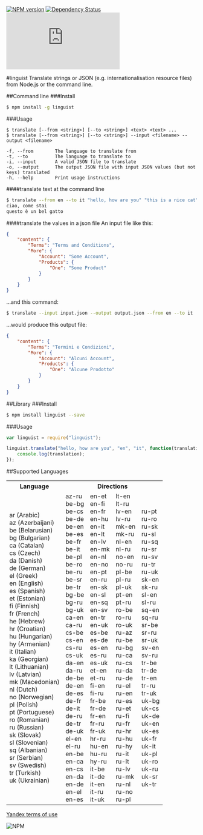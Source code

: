 [![NPM version](https://badge.fury.io/js/linguist.png)](http://badge.fury.io/js/linguist)
[![Dependency Status](https://david-dm.org/75lb/linguist.png)](https://david-dm.org/75lb/linguist)
![Analytics](https://ga-beacon.appspot.com/UA-27725889-26/linguist/README.md?pixel)

#linguist
Translate strings or JSON (e.g. internationalisation resource files) from Node.js or the command line. 

##Command line
###Install
```sh
$ npm install -g linguist
```

###Usage
```
$ translate [--from <string>] [--to <string>] <text> <text> ...
$ translate [--from <string>] [--to <string>] --input <filename> --output <filename>

-f, --from        The language to translate from
-t, --to          The language to translate to
-i, --input       A valid JSON file to translate
-o, --output      The output JSON file with input JSON values (but not keys) translated
-h, --help        Print usage instructions
```

####translate text at the command line
```sh
$ translate --from en --to it "hello, how are you" "this is a nice cat"
ciao, come stai
questo è un bel gatto
```

####translate the values in a json file
An input file like this:
```json
{
    "content": {
        "Terms": "Terms and Conditions",
        "More": {
            "Account": "Some Account",
            "Products": {
                "One": "Some Product"
            }
        }
    }
}
```

...and this command:
```sh
$ translate --input input.json --output output.json --from en --to it
```

...would produce this output file: 
```json
{
    "content": {
        "Terms": "Termini e Condizioni",
        "More": {
            "Account": "Alcuni Account",
            "Products": {
                "One": "Alcune Prodotto"
            }
        }
    }
}
```

##Library
###Install
```sh
$ npm install linguist --save
```

###Usage
```js
var linguist = require("linguist");

linguist.translate("hello, how are you", "en", "it", function(translation){
    console.log(translation);
});
```

##Supported Languages
<table>
    <tr>
        <th>Language</th><th colspan=4>Directions</th>
    </tr>
    <tr>
        <td>
            ar (Arabic)<br>
            az (Azerbaijani)<br>
            be (Belarusian)<br>
            bg (Bulgarian)<br>
            ca (Catalan)<br>
            cs (Czech)<br>
            da (Danish)<br>
            de (German)<br>
            el (Greek)<br>
            en (English)<br>
            es (Spanish)<br>
            et (Estonian)<br>
            fi (Finnish)<br>
            fr (French)<br>
            he (Hebrew)<br>
            hr (Croatian)<br>
            hu (Hungarian)<br>
            hy (Armenian)<br>
            it (Italian)<br>
            ka (Georgian)<br>
            lt (Lithuanian)<br>
            lv (Latvian)<br>
            mk (Macedonian)<br>
            nl (Dutch)<br>
            no (Norwegian)<br>
            pl (Polish)<br>
            pt (Portuguese)<br>
            ro (Romanian)<br>
            ru (Russian)<br>
            sk (Slovak)<br>
            sl (Slovenian)<br>
            sq (Albanian)<br>
            sr (Serbian)<br>
            sv (Swedish)<br>
            tr (Turkish)<br>
            uk (Ukrainian)<br>
        </td>
        <td>
            az-ru<br>
            be-bg<br>
            be-cs<br>
            be-de<br>
            be-en<br>
            be-es<br>
            be-fr<br>
            be-it<br>
            be-pl<br>
            be-ro<br>
            be-ru<br>
            be-sr<br>
            be-tr<br>
            bg-be<br>
            bg-ru<br>
            bg-uk<br>
            ca-en<br>
            ca-ru<br>
            cs-be<br>
            cs-en<br>
            cs-ru<br>
            cs-uk<br>
            da-en<br>
            da-ru<br>
            de-be<br>
            de-en<br>
            de-es<br>
            de-fr<br>
            de-it<br>
            de-ru<br>
            de-tr<br>
            de-uk<br>
            el-en<br>
            el-ru<br>
            en-be<br>
            en-ca<br>
            en-cs<br>
            en-da<br>
            en-de<br>
            en-el<br>
            en-es<br>
        </td>
        <td>
            en-et<br>
            en-fi<br>
            en-fr<br>
            en-hu<br>
            en-it<br>
            en-lt<br>
            en-lv<br>
            en-mk<br>
            en-nl<br>
            en-no<br>
            en-pt<br>
            en-ru<br>
            en-sk<br>
            en-sl<br>
            en-sq<br>
            en-sv<br>
            en-tr<br>
            en-uk<br>
            es-be<br>
            es-de<br>
            es-en<br>
            es-ru<br>
            es-uk<br>
            et-en<br>
            et-ru<br>
            fi-en<br>
            fi-ru<br>
            fr-be<br>
            fr-de<br>
            fr-en<br>
            fr-ru<br>
            fr-uk<br>
            hr-ru<br>
            hu-en<br>
            hu-ru<br>
            hy-ru<br>
            it-be<br>
            it-de<br>
            it-en<br>
            it-ru<br>
            it-uk<br>
        </td>
        <td>
            lt-en<br>
            lt-ru<br>
            lv-en<br>
            lv-ru<br>
            mk-en<br>
            mk-ru<br>
            nl-en<br>
            nl-ru<br>
            no-en<br>
            no-ru<br>
            pl-be<br>
            pl-ru<br>
            pl-uk<br>
            pt-en<br>
            pt-ru<br>
            ro-be<br>
            ro-ru<br>
            ro-uk<br>
            ru-az<br>
            ru-be<br>
            ru-bg<br>
            ru-ca<br>
            ru-cs<br>
            ru-da<br>
            ru-de<br>
            ru-el<br>
            ru-en<br>
            ru-es<br>
            ru-et<br>
            ru-fi<br>
            ru-fr<br>
            ru-hr<br>
            ru-hu<br>
            ru-hy<br>
            ru-it<br>
            ru-lt<br>
            ru-lv<br>
            ru-mk<br>
            ru-nl<br>
            ru-no<br>
            ru-pl<br>
        </td>
        <td>
            ru-pt<br>
            ru-ro<br>
            ru-sk<br>
            ru-sl<br>
            ru-sq<br>
            ru-sr<br>
            ru-sv<br>
            ru-tr<br>
            ru-uk<br>
            sk-en<br>
            sk-ru<br>
            sl-en<br>
            sl-ru<br>
            sq-en<br>
            sq-ru<br>
            sr-be<br>
            sr-ru<br>
            sr-uk<br>
            sv-en<br>
            sv-ru<br>
            tr-be<br>
            tr-de<br>
            tr-en<br>
            tr-ru<br>
            tr-uk<br>
            uk-bg<br>
            uk-cs<br>
            uk-de<br>
            uk-en<br>
            uk-es<br>
            uk-fr<br>
            uk-it<br>
            uk-pl<br>
            uk-ro<br>
            uk-ru<br>
            uk-sr<br>
            uk-tr<br>
        </td>
    </tr>
</table>

[Yandex terms of use](http://legal.yandex.com/translate_api/)

![NPM](https://nodei.co/npm-dl/linguist.png?months=3)
